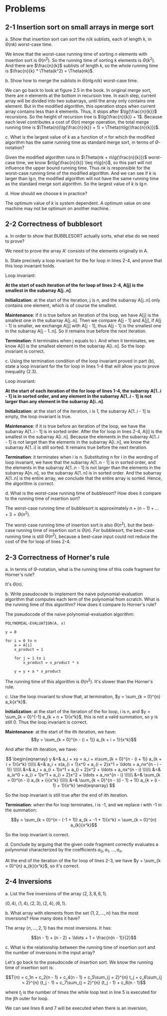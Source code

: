 # Problems
## 2-1 Insertion sort on small arrays in merge sort
a. Show that insertion sort can sort the $n / k$ sublists, each of length k, in $\Theta(nk)$ worst-case time.

We know that the worst-case running time of sorting $n$ elements with insertion sort is $\Theta(n^2)$. So the running time of sorting $k$ elements is $\Theta(k^2)$. And there are $\frac{n}{k}$ sublists of length $k$, so the whole running time is $\frac{n}{k} * \Theta(k^2) = \Theta(nk)$.

b. Show how to merge the sublists in $\Theta(n\lg{n / k})$ worst-case time.

We can go back to look at figure 2.5 in the book. In original merge sort, there are $n$ elements at the bottom in recursion tree. In each step, current array will be divided into two subarrays, until the array only contains one element. But in the modified algorithm, this operation stops when current array contains less than $k$ elements. Thus, it stops after $\lg{\frac{n}{k}}$ recursions. So the height of recursion tree is $\lg{\frac{n}{k}} + 1$. Because each level contributes a cost of $\Theta(n)$ merge operation, the total merge running time is $\Theta(n)(\lg{\frac{n}{k}} + 1) = \Theta(n\lg{\frac{n}{k}})$.

c. What is the largest value of $k$ as a function of $n$ for which the modified algorithm has the same running time as standard merge sort, in terms of $\Theta$-notation?

Given the modified algorithm runs in $\Theta(nk + n\lg{\frac{n}{k}})$ worst-case time, we know $n\lg{\frac{n}{k}} \leq n\lg{n}$, so this part will not influence the upper bound running time. Thus $nk$ is responsible for the worst-case running time of the modified algorithm. And we can see if $k$ is larger than $\lg{n}$, the modified algorithm will not have the same running time as the standard merge sort algorithm. So the largest value of $k$ is $\lg{n}$.

d. How should we choose $k$ in practice?

The optimum value of $k$ is system dependent. A optimum value on one machine may not be optimum on another machine.

## 2-2 Correctness of bubblesort
a. In order to show that BUBBLESORT actually sorts, what else do we need to prove?

We need to prove the array A' consists of the elements originally in A.

b. State precisely a loop invariant for the for loop in lines 2-4, and prove that this loop invariant holds.

Loop invariant:

**At the start of each iteration of the for loop of lines 2-4, A[j] is the smallest in the subarray A[j..n]**.

**Initialization**: at the start of the iteration, j is n, and the subarray A[j..n] only contains one element, which is of course the smallest.

**Maintenance**: if it is true before an iteration of the loop, we have A[j] is the smallest one in the subarray A[j..n]. Then we compare A[j - 1] and A[j], if A[j - 1] is smaller, we exchange A[j] with A[j - 1], thus A[j - 1] is the smallest one in the subarray A[j - 1..n]. So it remains true before the next iteration.

**Termination**: it terminates when j equals to i. And when it terminates, we know A[i] is the smallest element in the subarray A[i..n]. So the loop invariant is correct.

c. Using the termination condition of the loop invariant proved in part (b), state a loop invariant for the for loop in lines 1-4 that will allow you to prove inequality (2.3).

Loop invariant:

**At the start of each iteration of the for loop of lines 1-4, the subarray A[1..i - 1] is in sorted order, and any element in the subarray A[1..i - 1] is not larger than any element in the subarray A[i..n]**.

**Initialization**: at the start of the iteration, i is 1, the subarray A[1..i - 1] is empty, the loop invariant is true.

**Maintenance**: if it is true before an iteration of the loop, we have the subarray A[1..i - 1] is in sorted order. After the for loop in lines 2-4, A[i] is the smallest in the subarray A[i..n]. Because the elements in the subarray A[1..i - 1] is not larget than the elements in the subarray A[i..n], we know the subarray A[1..i] is still sorted. It remains true before the next iteration.

**Termination**: it terminates when i is n. Substituting n for i in the wording of loop invariant, we have that the subarray A[1..n - 1] is in sorted order, and the elements in the subarray A[1..n - 1] is not larger than the elements in the subarray A[n..n], so the subarray A[1..n] is in sorted order. And the subarray A[1..n] is the entire array, we conclude that the entire array is sorted. Hence, the algorithm is correct.

d. What is the worst-case running time of bubblesort? How does it compare to the running time of insertion sort?

The worst-case running time of bubblesort is approximately $n + (n - 1) + \ldots + 3 = \Theta(n^2)$.

The worst-case running time of insertion sort is also $\Theta(n^2)$, but the best-case running time of insertion sort is $\Theta(n)$. For bubblesort, the best-case running time is still $\Theta(n^2)$, because a best-case input could not reduce the cost of the for loop of lines 2-4.

## 2-3 Correctness of Horner's rule
a. In terms of $\Theta$-notation, what is the running time of this code fragment for Horner's rule?

It's $\Theta(n)$.

b. Write pseudocode to implement the naive polynomial-evaluation algorithm that computes each term of the polynomial from scratch. What is the running time of this algorithm? How does it compare to Horner's rule?

The pseudocode of the naive polynomial-evaluation algorithm:

```
POLYNOMIAL-EVALUATION(A, x)

y = 0

for i = 0 to n
    a = A[i]
    x_product = 1

    for j = 1 to i
        x_product = x_product * x

    y = y + a * x_product
```

The running time of this algorithm is $\Theta(n^2)$. It's slower than the Horner's rule.

c. Use the loop invariant to show that, at termination, $y = \sum_{k = 0}^{n} a_k{x^k}$.

**Initialization**: at the start of the iteration of the for loop, i is n, and $y = \sum_{k = 0}^{-1} a_{k + n + 1}{x^k}$, this is not a valid summation, so y is still 0. Thus the loop invariant is correct.

**Maintenance**: at the start of the ith iteration, we have:
$$y = \sum_{k = 0}^{n - (i + 1)} a_{k + i + 1}{x^k}$$

And after the ith iteration, we have:

$$
\begin{eqnarray}
y &=& a_i + xy = a_i + x\sum_{k = 0}^{n - (i + 1)} a_{k + i + 1}{x^k} \\\\\\
&=& a_i + x(a_{i + 1}x^0 + a_{i + 2}x^1 + \ldots + a_nx^{n - i - 1}) \\\\\\
&=& a_i + a_{i + 1}x^1 + a_{i + 2}x^2 + \ldots + a_nx^{n - i} \\\\\\
&=& a_ix^0 + a_{i + 1}x^1 + a_{i + 2}x^2 + \ldots + a_nx^{n - i} \\\\\\
&=& \sum_{k = 0}^{n - i} a_{k + i}{x^k} \\\\\\
&=& \sum_{k = 0}^{n - ((i - 1) + 1)} a_{k + (i - 1) + 1}{x^k}
\end{eqnarray}
$$

So the loop invariant is still true after the end of ith iteration.

**Termination**: when the for loop terminates, i is -1, and we replace i with -1 in the summation:

$$y = \sum_{k = 0}^{n - (-1 + 1)} a_{k + -1 + 1}{x^k} = \sum_{k = 0}^{n} a_{k}{x^k}$$

So the loop invariant is correct.

d. Conclude by arguing that the given code fragment correctly evaluates a polynomial characterized by the coefficients $a_0, a_1, \ldots, a_n$.

At the end of the iteration of the for loop of lines 2-3, we have $y = \sum_{k = 0}^{n} a_{k}{x^k}$, so it's correct.

## 2-4 Inversions
a. List the five inversions of the array $\langle 2, 3, 8, 6, 1\rangle$.

$\langle 0, 4\rangle, \langle 1, 4\rangle, \langle 2, 3\rangle, \langle 2, 4\rangle, \langle 6, 1\rangle$.

b. What array with elements from the set $\lbrace 1, 2, \ldots, n \rbrace$ has the most inversions? How many does it have?

The array $\lbrace n, \ldots, 2, 1\rbrace$ has the most inversions. It has:

$$(n - 1) + (n - 2) + \ldots + 1 = \frac{n(n - 1)}{2}$$

c. What is the relationship between the running time of insertion sort and the number of inversions in the input array?

Let's go back to the pseudocode of insertion sort. We know the running time of insertion sort is:

$$T(n) = c_1n + c_2(n - 1) + c_4(n - 1) + c_5\sum_{j = 2}^{n} t_j + c_6\sum_{j = 2}^{n} (t_j - 1) + c_7\sum_{j = 2}^{n} (t_j - 1) + c_8(n - 1)$$

where $t_j$ is the number of times the while loop test in line 5 is executed for the jth outer for loop.

We can see lines 6 and 7 will be executed when there is an inversion,
